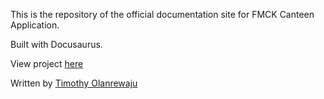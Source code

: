 This is the repository of the official documentation site for FMCK Canteen Application. 

Built with Docusaurus.

View project [here](https://github.com/TimothyOlanrewaju/TastyBitesApp)

Written by [Timothy Olanrewaju](https://www.linkedin.com/in/timothy-olanrewaju750/)
